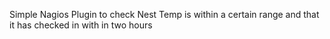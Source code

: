 Simple Nagios Plugin to check Nest Temp is within a certain range and that it has checked in with in two hours


